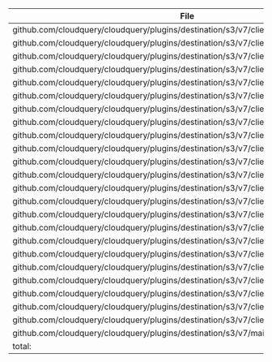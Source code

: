 | File | Function | Coverage |
| --- | --- | --- |
| github.com/cloudquery/cloudquery/plugins/destination/s3/v7/client/client.go:182: | Close | 100.0% |
| github.com/cloudquery/cloudquery/plugins/destination/s3/v7/client/client.go:186: | credentialsCacheOptionsFunc | 0.0% |
| github.com/cloudquery/cloudquery/plugins/destination/s3/v7/client/read.go:23: | Read | 47.1% |
| github.com/cloudquery/cloudquery/plugins/destination/s3/v7/client/spec/gen/main.go:14: | main | 0.0% |
| github.com/cloudquery/cloudquery/plugins/destination/s3/v7/client/spec/gen/main.go:24: | currDir | 0.0% |
| github.com/cloudquery/cloudquery/plugins/destination/s3/v7/client/spec/schema.go:10: | JSONSchemaExtend | 0.0% |
| github.com/cloudquery/cloudquery/plugins/destination/s3/v7/client/spec/spec.go:151: | SetDefaults | 100.0% |
| github.com/cloudquery/cloudquery/plugins/destination/s3/v7/client/spec/spec.go:209: | Validate | 83.9% |
| github.com/cloudquery/cloudquery/plugins/destination/s3/v7/client/spec/spec.go:267: | ReplacePathVariables | 0.0% |
| github.com/cloudquery/cloudquery/plugins/destination/s3/v7/client/spec/spec.go:284: | PathContainsUUID | 0.0% |
| github.com/cloudquery/cloudquery/plugins/destination/s3/v7/client/spec/spec.go:288: | PathContainsSyncID | 0.0% |
| github.com/cloudquery/cloudquery/plugins/destination/s3/v7/client/spec/spec.go:292: | batchingEnabled | 66.7% |
| github.com/cloudquery/cloudquery/plugins/destination/s3/v7/client/spec/spec.go:303: | ptr | 100.0% |
| github.com/cloudquery/cloudquery/plugins/destination/s3/v7/client/spec/spec.go:307: | GetContentType | 80.0% |
| github.com/cloudquery/cloudquery/plugins/destination/s3/v7/client/test_connection.go:19: | NewConnectionTester | 90.0% |
| github.com/cloudquery/cloudquery/plugins/destination/s3/v7/client/write.go:34: | adjustReaderIfNeeded | 28.6% |
| github.com/cloudquery/cloudquery/plugins/destination/s3/v7/client/write.go:50: | createObject | 73.3% |
| github.com/cloudquery/cloudquery/plugins/destination/s3/v7/client/write.go:81: | WriteTable | 58.3% |
| github.com/cloudquery/cloudquery/plugins/destination/s3/v7/client/write.go:121: | Write | 100.0% |
| github.com/cloudquery/cloudquery/plugins/destination/s3/v7/client/write.go:125: | MigrateTable | 38.5% |
| github.com/cloudquery/cloudquery/plugins/destination/s3/v7/client/write.go:150: | sanitizeRecordJSONKeys | 0.0% |
| github.com/cloudquery/cloudquery/plugins/destination/s3/v7/client/write.go:174: | sanitizeJSONRawMessage | 80.0% |
| github.com/cloudquery/cloudquery/plugins/destination/s3/v7/client/write.go:184: | sanitizeJSONKeysForObject | 100.0% |
| github.com/cloudquery/cloudquery/plugins/destination/s3/v7/main.go:14: | main | 0.0% |
| total: | (statements) | 48.6% |
